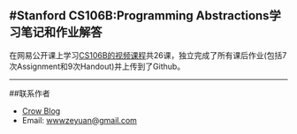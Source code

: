 #Stanford CS106B:Programming Abstractions学习笔记和作业解答
---

在网易公开课上学习[CS106B的视频课程](http://open.163.com/movie/2008/7/7/Q/M6SIM7VT5_M6SIQI67Q.html)共26课，独立完成了所有课后作业(包括7次Assignment和9次Handout)并上传到了Github。

---

##联系作者

* [Crow Blog](http://crowhawk.github.io)
* Email: wwwzeyuan@gmail.com
